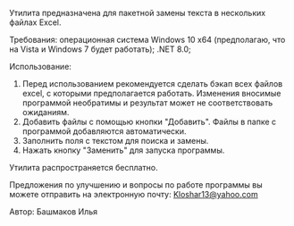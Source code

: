 Утилита предназначена для пакетной замены текста в нескольких файлах Excel.

Требования:
операционная система Windows 10 x64 (предполагаю, что на Vista и Windows 7 будет работать); 
.NET 8.0;

Использование:
1. Перед использованием рекомендуется сделать бэкап всех файлов excel, с которыми предполагается работать. Изменения вносимые программой необратимы и результат может не соответствовать ожиданиям.
2. Добавить файлы с помощью кнопки "Добавить". Файлы в папке с программой добавляются автоматически.
3. Заполнить поля с текстом для поиска и замены.
4. Нажать кнопку "Заменить" для запуска программы.

Утилита распространяется бесплатно.

Предложения по улучшению и вопросы по работе программы вы можете отправить на электронную почту: Kloshar13@yahoo.com

Автор: Башмаков Илья